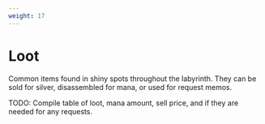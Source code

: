 ```yaml
---
weight: 17
---
```


# Loot

Common items found in shiny spots throughout the labyrinth. They can be sold for silver, disassembled for mana, or used for request memos.

TODO: Compile table of loot, mana amount, sell price, and if they are needed for any requests.